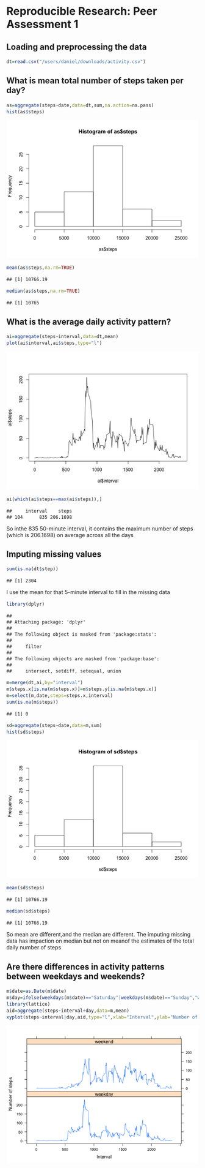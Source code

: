 # Reproducible Research: Peer Assessment 1

## Loading and preprocessing the data

```r
dt=read.csv("/users/daniel/downloads/activity.csv")
```

## What is mean total number of steps taken per day?

```r
as=aggregate(steps~date,data=dt,sum,na.action=na.pass)
hist(as$steps)
```

![](PA1_template_files/figure-html/histogram-1.png) 


```r
mean(as$steps,na.rm=TRUE)
```

```
## [1] 10766.19
```

```r
median(as$steps,na.rm=TRUE)
```

```
## [1] 10765
```

## What is the average daily activity pattern?

```r
ai=aggregate(steps~interval,data=dt,mean)
plot(ai$interval,ai$steps,type="l")
```

![](PA1_template_files/figure-html/plot-1.png) 


```r
ai[which(ai$steps==max(ai$steps)),]
```

```
##     interval    steps
## 104      835 206.1698
```
So inthe 835 50-minute interval, it contains the maximum number of steps (which is 206.1698) on average across all the days

## Imputing missing values

```r
sum(is.na(dt$step))
```

```
## [1] 2304
```

I use  the mean for that 5-minute interval to fill in the missing data

```r
library(dplyr)
```

```
## 
## Attaching package: 'dplyr'
## 
## The following object is masked from 'package:stats':
## 
##     filter
## 
## The following objects are masked from 'package:base':
## 
##     intersect, setdiff, setequal, union
```

```r
m=merge(dt,ai,by="interval")
m$steps.x[is.na(m$steps.x)]=m$steps.y[is.na(m$steps.x)]
m=select(m,date,steps=steps.x,interval)
sum(is.na(m$steps))
```

```
## [1] 0
```


```r
sd=aggregate(steps~date,data=m,sum)
hist(sd$steps)
```

![](PA1_template_files/figure-html/histgram-1.png) 

```r
mean(sd$steps)
```

```
## [1] 10766.19
```

```r
median(sd$steps)
```

```
## [1] 10766.19
```

So mean are different,and the median are different. 
The imputing missing data has impaction on median but not on meanof the estimates of the total daily number of steps

## Are there differences in activity patterns between weekdays and weekends?

```r
m$date=as.Date(m$date)
m$day=ifelse(weekdays(m$date)=="Saturday"|weekdays(m$date)=="Sunday","weekend","weekday")
library(lattice)
aid=aggregate(steps~interval+day,data=m,mean)
xyplot(steps~interval|day,aid,type="l",xlab="Interval",ylab="Number of steps",layout=c(1,2))
```

![](PA1_template_files/figure-html/weekday-1.png) 
